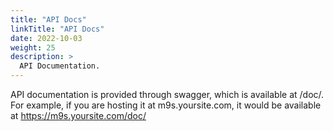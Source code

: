```yaml
---
title: "API Docs"
linkTitle: "API Docs"
date: 2022-10-03
weight: 25
description: >
  API Documentation. 
---
```


API documentation is provided through swagger, which is available at /doc/. For example, if 
you are hosting it at m9s.yoursite.com, it would be available at https://m9s.yoursite.com/doc/
